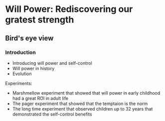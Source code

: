 # Will Power: Rediscovering our gratest strength

## Bird's eye view

### Introduction

- Introducing will power and self-control
- Will power in history
- Evolution

Experiments:

- Marshmellow experiment that showed that will power in early childhood had a great ROI in adult life
- The pager experiment that showed that the temptaion is the norm
- The long time experiment that observed children up to 32 years that demonstrated the self-control benefits
